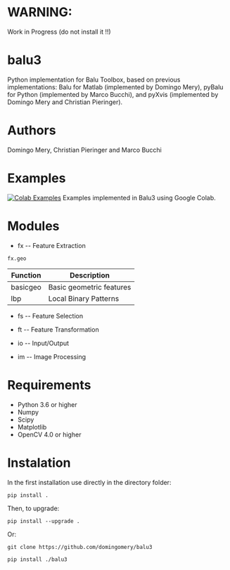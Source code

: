 # WARNING: 

Work in Progress (do not install it !!)

# balu3

Python implementation for Balu Toolbox, based on previous implementations: Balu for Matlab (implemented by Domingo Mery), pyBalu for Python (implemented by Marco Bucchi), and pyXvis (implemented by Domingo Mery and Christian Pieringer).

# Authors

Domingo Mery, Christian Pieringer and Marco Bucchi

# Examples

[![Colab Examples](https://colab.research.google.com/assets/colab-badge.svg)](https://github.com/domingomery/patrones/blob/master/Notebooks.md) Examples implemented in Balu3 using Google Colab.


# Modules

* fx -- Feature Extraction

`fx.geo`

| Function    | Description |
| ----------- | ----------- |
| basicgeo    | Basic geometric features       |
| lbp         | Local Binary Patterns        |


* fs -- Feature Selection

* ft -- Feature Transformation

* io -- Input/Output 

* im -- Image Processing




# Requirements

- Python 3.6 or higher
- Numpy
- Scipy
- Matplotlib
- OpenCV 4.0 or higher

# Instalation
In the first installation use directly in the directory folder:

`pip install .`

Then, to upgrade:

`pip install --upgrade .`

Or:

`git clone https://github.com/domingomery/balu3`

`pip install ./balu3`




